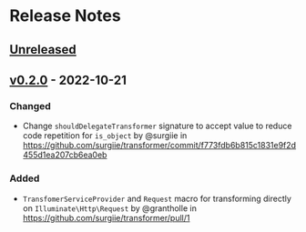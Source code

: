 # Release Notes

## [Unreleased](https://github.com/surgiie/transformer/compare/v0.2.0...master)

## [v0.2.0](https://github.com/surgiie/transformer/compare/v0.1.0...v0.2.0) - 2022-10-21

### Changed

- Change `shouldDelegateTransformer` signature to accept value to reduce code repetition for `is_object` by @surgiie in https://github.com/surgiie/transformer/commit/f773fdb6b815c1831e9f2d455d1ea207cb6ea0eb


### Added

- `TransfomerServiceProvider` and `Request` macro for transforming directly on `Illuminate\Http\Request` by @grantholle in https://github.com/surgiie/transformer/pull/1

